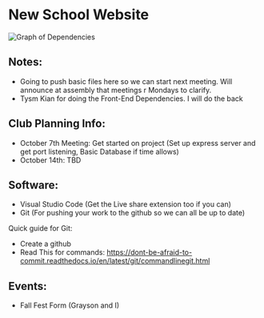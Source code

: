 # New School Website
![Graph of Dependencies](https://i.imgur.com/ptNXrkC.png)

Notes:
---------------------------
- Going to push basic files here so we can start next meeting. Will announce at assembly that meetings r Mondays to clarify.
- Tysm Kian for doing the Front-End Dependencies. I will do the back

Club Planning Info:
---------------------------
- October 7th Meeting: Get started on project (Set up express server and get port listening, Basic Database if time allows)
- October 14th: TBD

Software:
-----------------------------
- Visual Studio Code (Get the Live share extension too if you can)
- Git (For pushing your work to the github so we can all be up to date)

Quick guide for Git:
- Create a github
- Read This for commands: https://dont-be-afraid-to-commit.readthedocs.io/en/latest/git/commandlinegit.html



Events:
----------------------
- Fall Fest Form (Grayson and I)
